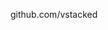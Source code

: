 github.com/vstacked

<!---
zstacked/zstacked is a ✨ special ✨ repository because its `README.md` (this file) appears on your GitHub profile.
You can click the Preview link to take a look at your changes.
--->
